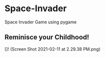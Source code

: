 # Space-Invader
Space Invader Game using pygame

## Reminisce your Childhood!

[]! (Screen Shot 2021-02-11 at 2.29.38 PM.png)
